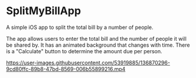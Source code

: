 # SplitMyBillApp
A simple iOS app to split the total bill by a number of people. 

The app allows users to enter the total bill and the number of people it will be shared by.
It has an animated background that changes with time. There is a "Calculate" button to determine the amount due per person.


https://user-images.githubusercontent.com/53919885/136870296-9cd80ffc-89b8-47bd-8569-006b55899216.mp4


